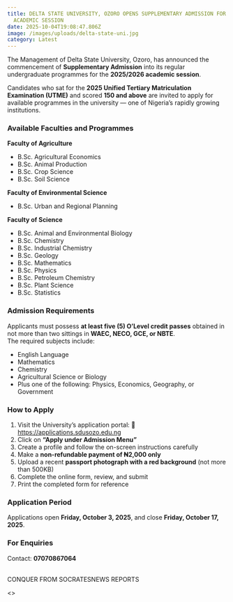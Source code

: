 ```yaml
---
title: DELTA STATE UNIVERSITY, OZORO OPENS SUPPLEMENTARY ADMISSION FOR 2025/2026
  ACADEMIC SESSION
date: 2025-10-04T19:08:47.806Z
image: /images/uploads/delta-state-uni.jpg
category: Latest
---
```

The Management of Delta State University, Ozoro, has announced the commencement of **Supplementary Admission** into its regular undergraduate programmes for the **2025/2026 academic session**.

Candidates who sat for the **2025 Unified Tertiary Matriculation Examination (UTME)** and scored **150 and above** are invited to apply for available programmes in the university — one of Nigeria’s rapidly growing institutions.

### **Available Faculties and Programmes**

**Faculty of Agriculture**

* B.Sc. Agricultural Economics
* B.Sc. Animal Production
* B.Sc. Crop Science
* B.Sc. Soil Science

**Faculty of Environmental Science**

* B.Sc. Urban and Regional Planning

**Faculty of Science**

* B.Sc. Animal and Environmental Biology
* B.Sc. Chemistry
* B.Sc. Industrial Chemistry
* B.Sc. Geology
* B.Sc. Mathematics
* B.Sc. Physics
* B.Sc. Petroleum Chemistry
* B.Sc. Plant Science
* B.Sc. Statistics

### **Admission Requirements**

Applicants must possess **at least five (5) O’Level credit passes** obtained in not more than two sittings in **WAEC, NECO, GCE, or NBTE**.\
The required subjects include:

* English Language
* Mathematics
* Chemistry
* Agricultural Science or Biology
* Plus one of the following: Physics, Economics, Geography, or Government

### **How to Apply**

1. Visit the University’s application portal: 🔗 <https://applications.sdusozo.edu.ng>
2. Click on **“Apply under Admission Menu”**
3. Create a profile and follow the on-screen instructions carefully
4. Make a **non-refundable payment of ₦2,000 only**
5. Upload a recent **passport photograph with a red background** (not more than 500KB)
6. Complete the online form, review, and submit
7. Print the completed form for reference

### **Application Period**

Applications open **Friday, October 3, 2025**, and close **Friday, October 17, 2025**.

### **For Enquiries**

Contact: **07070867064**

\
C﻿ONQUER FROM SOCRATESNEWS REPORTS


<﻿>